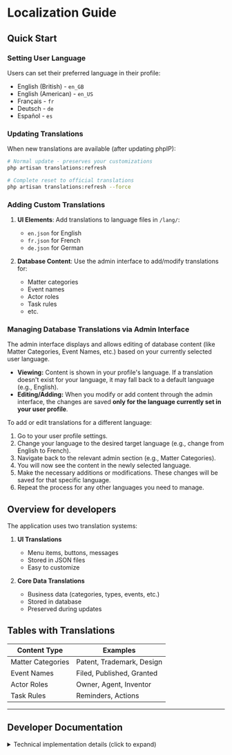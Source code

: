 # Localization Guide

## Quick Start

### Setting User Language
Users can set their preferred language in their profile:
- English (British) - `en_GB`
- English (American) - `en_US`
- Français - `fr`
- Deutsch - `de`
- Español - `es`

### Updating Translations

When new translations are available (after updating phpIP):

```bash
# Normal update - preserves your customizations
php artisan translations:refresh

# Complete reset to official translations
php artisan translations:refresh --force
```

### Adding Custom Translations

1. **UI Elements**: Add translations to language files in `/lang/`:
   - `en.json` for English
   - `fr.json` for French
   - `de.json` for German

2. **Database Content**: Use the admin interface to add/modify translations for:
   - Matter categories
   - Event names
   - Actor roles
   - Task rules
   - etc.

### Managing Database Translations via Admin Interface

The admin interface displays and allows editing of database content (like Matter Categories, Event Names, etc.) based on your currently selected user language.

-   **Viewing:** Content is shown in your profile's language. If a translation doesn't exist for your language, it may fall back to a default language (e.g., English).
-   **Editing/Adding:** When you modify or add content through the admin interface, the changes are saved **only for the language currently set in your user profile**.

To add or edit translations for a different language:

1.  Go to your user profile settings.
2.  Change your language to the desired target language (e.g., change from English to French).
3.  Navigate back to the relevant admin section (e.g., Matter Categories).
4.  You will now see the content in the newly selected language.
5.  Make the necessary additions or modifications. These changes will be saved for that specific language.
6.  Repeat the process for any other languages you need to manage.

## Overview for developers

The application uses two translation systems:

1. **UI Translations**
   - Menu items, buttons, messages
   - Stored in JSON files
   - Easy to customize

2. **Core Data Translations**
   - Business data (categories, types, events, etc.)
   - Stored in database
   - Preserved during updates

## Tables with Translations

| Content Type     | Examples                    |
|-----------------|----------------------------|
| Matter Categories| Patent, Trademark, Design  |
| Event Names     | Filed, Published, Granted  |
| Actor Roles     | Owner, Agent, Inventor     |
| Task Rules      | Reminders, Actions         |

---

## Developer Documentation

<details>
<summary>Technical implementation details (click to expand)</summary>

### 1. UI Translation System

Uses Laravel's built-in localization:
```php
// In PHP files
echo __('Welcome to phpIP');

// In Blade templates
{{ __('Search Results') }}
```

File structure:
```
/lang/
  ├── en.json
  ├── fr.json
  └── de.json
```

### 2. Database Translation System

Uses JSON columns with spatie/laravel-translatable:

```json
{
    "en": "English text",
    "fr": "French text",
    "de": "German text"
}
```

#### Tables and Columns

| Table            | Column    | Usage                    |
|------------------|-----------|--------------------------|
| actor_role       | name      | Role names              |
| classifier_type  | type      | Classifier types        |
| event_name       | name      | Event names             |
| matter_category  | category  | Matter categories       |
| matter_type      | type      | Matter types           |
| task_rules      | detail    | Task rule details      |

#### Development Notes

1. **Querying Translated Content:**
```php
// Get translation in current locale
$category->category 

// Get specific translation
$category->getTranslation('category', 'fr')

// Check if translation exists
$category->hasTranslation('category', 'de')

// Filtering by translation (case sensitive)
$patents = MatterCategory::where('category->en', 'Patent')->get();
$brevets = MatterCategory::where('category->fr', 'Brevet')->get();

// Using raw SQL operator (case sensitive)
$patents = MatterCategory::whereRaw("category->>'$.en' = ?", ['Patent'])->get();

// Case-insensitive matching
$matters = MatterCategory::whereRaw(
    "category->>'$.en' COLLATE utf8mb4_0900_ai_ci LIKE ?", 
    ['patent%']
)->get();

// This can be simplified using the whereJsonLike() macro defined in AppServiceProvider (starts with 'patent'):
$matters = MatterCategory::whereJsonLike('category', 'patent')->get();
```

2. **Adding New Translations:**
```php
$category->setTranslation('category', 'en', 'Patent')
        ->setTranslation('category', 'fr', 'Brevet')
        ->save();
```

3. **Direct SQL Updates:**
```sql
UPDATE table_name 
SET column_name = JSON_SET(
    COALESCE(column_name, '{}'),
    '$.en', 'English text',
    '$.fr', 'French text',
    '$.de', 'German text'
)
WHERE id = X;
```

4. **Indexing:**
- Functional indexes for each locale
- Collation: utf8mb4_0900_ai_ci
- Format: `idx_table_column_locale`

5. **Fallback Behavior:**
- Missing translation → English
- Missing English → null
- Configure in `config/app.php`

#### Performance Considerations

1. **Indexes:**
- Use functional indexes on specific locales for faster lookups.
- Example query using functional index:
    ```php
    // Using JSON functions (requires specific index)
    ->whereRaw("JSON_UNQUOTE(JSON_EXTRACT(category, '$.en')) = ?", ['Patent'])

    // Using Laravel's shorthand (may leverage index depending on DB/version)
    ->where('category->en', 'Patent')
    ```

2. **Caching:**
- Cache frequently accessed translations
- Use Laravel's cache system

3. **Bulk Operations:**
- Use `translations:refresh` for updates
- Batch process manual updates

</details>